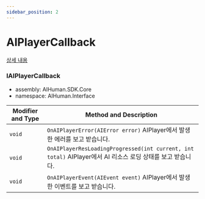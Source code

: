 ```yaml
---
sidebar_position: 2
---
```


# AIPlayerCallback

[상세 내용](../../../aihuman/windows-sdk/aiplayer/resources-states#iaiplayercallback으로-모니터링-구현)

### IAIPlayerCallback

- assembly: AIHuman.SDK.Core  
- namespace: AIHuman.Interface  

| Modifier and Type | Method and Description                                       |
| ----------------- | ------------------------------------------------------------ |
| `void`            | `OnAIPlayerError(AIError error)` AIPlayer에서 발생한 에러를 보고 받습니다. |
| `void`            | `OnAIPlayerResLoadingProgressed(int current, int total)` AIPlayer에서 AI 리소스 로딩 상태를 보고 받습니다. |
| `void`            | `OnAIPlayerEvent(AIEvent event)` AIPlayer에서 발생한 이벤트를 보고 받습니다.  |
